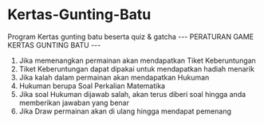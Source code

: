 # Kertas-Gunting-Batu
Program Kertas gunting batu beserta quiz &amp; gatcha
--- PERATURAN GAME KERTAS GUNTING BATU ---
1. Jika memenangkan permainan akan mendapatkan Tiket Keberuntungan
2. Tiket Keberuntungan dapat dipakai untuk mendapatkan hadiah menarik
3. Jika kalah dalam permainan akan mendapatkan Hukuman
4. Hukuman berupa Soal Perkalian Matematika
5. Jika soal Hukuman dijawab salah, akan terus diberi soal hingga anda memberikan jawaban yang benar
6. Jika Draw permainan akan di ulang hingga mendapat pemenang
